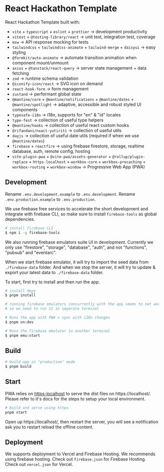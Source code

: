 # React Hackathon Template

React Hackathon Template built with:

- `vite` + `typescript` + `eslint` + `prettier` -> development productivity
- `vitest` + `@testing-library/react` -> unit test, integration test, coverage
- `msw` -> API response mocking for tests
- `tailwindcss` + `tailwindcss-animate` + `tailwind-merge` + `daisyui` -> easy styling
- `@formkit/auto-animate` -> automate transition animation when component mount/unmount
- `axios` + `@tanstack/react-query` -> server state management + data fetching
- `zod` -> runtime schema validation
- `@iconify-icon/react` -> SVG icon on demand
- `react-hook-form` -> form management
- `zustand` -> performant global state
- `@mantine/core` + `@mantine/notifications` + `@mantine/dates` + `@mantine/spotlight` -> adaptive, accessible and robust styled UI components
- `typesafe-i18n` -> i18n, supports for "en" & "id" locales
- `type-fest` -> collection of useful type helpers
- `@mantine/hooks` -> collection of useful react custom hooks
- `@rifandani/nxact-yutiriti` -> collection of useful utils
- `dayjs` -> collection of useful date utils (required if when we use `@mantine/dates`)
- `firebase` + `reactfire` -> using firebase firestore, storage, realtime database, auth, remote config, hosting
- `vite-plugin-pwa` + `@vite-pwa/assets-generator` + `@rollup/plugin-replace` + `https-localhost` + `workbox-core` + `workbox-precaching` + `workbox-routing` + `workbox-window` -> Progressive Web App (PWA)

## Development

Rename `.env.development.example` to `.env.development`.
Rename `.env.production.example` to `.env.production`.

We use firebase free services to accelerate the short development and integrate with firebase CLI, so make sure to install `firebase-tools` as global dependencies.

```bash
# install firebase CLI
$ npm i -g firebase-tools
```

We also running firebase emulators suite UI in development. Currently we only use "firestore", "storage", "database", "auth", and not "functions", "pubsub" and "eventarc".

When we start firebase emulator, it will try to import the seed data from `./firebase-data` folder. And when we stop the server, it will try to update & export your latest data to `./firebase-data` folder.

To start, first try to install and then run the app.

```bash
# install deps
$ pnpm install

# running firebase emulators concurrently with the app seems to not work correctly
# so we need to run it in separate terminal

# Runs the app with PWA + sync with i18n changes
$ pnpm on:dev

# Runs the firebase emulator in another terminal
$ pnpm emu:start
```

## Build

```bash
# build app in "production" mode
$ pnpm build
```

## Start

PWA relies on [https-localhost](https://github.com/daquinoaldo/https-localhost) to serve the dist files on https://localhost/.
Please refer to it's docs for the steps to setup your local environment.

```bash
# build and serve using https
pnpm start
```

Open up https://localhost/, then restart the server, you will see a notification ask you to restart reload the offline content.

## Deployment

We supports deployment to Vercel and Firebase Hosting. We recommends using firebase hosting.
Check out `firebase.json` for Firebase Hosting. Check out `vercel.json` for Vercel.
